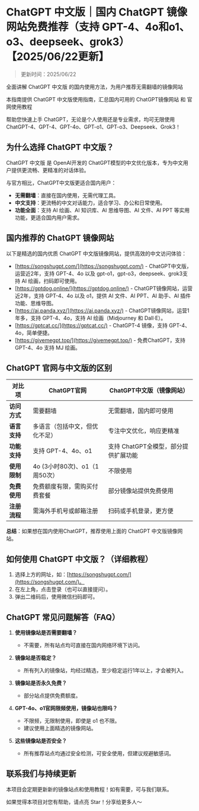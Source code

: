 # ChatGPT 中文版｜国内 ChatGPT 镜像网站免费推荐（支持 GPT-4、4o和o1、o3、deepseek、grok3）【2025/06/22更新】

> 更新时间：2025/06/22

全面讲解 ChatGPT 中文版 的国内使用方法，为用户推荐无需翻墙的镜像网站

本指南提供 ChatGPT 中文版使用指南，汇总国内可用的 ChatGPT镜像网站 和 官网使用教程

帮助您快速上手 ChatGPT，无论是个人使用还是专业需求，均可无限使用 ChatGPT-4、GPT-4、GPT-4o、GPT-o1、GPT-o3、Deepseek、Grok3！

## 为什么选择 ChatGPT 中文版？

ChatGPT 中文版 是 OpenAI开发的 ChatGPT模型的中文优化版本，专为中文用户提供更流畅、更精准的对话体验。

与官方相比，ChatGPT中文版更适合国内用户：

- **无需翻墙**：直接在国内使用，无需代理工具。
- **中文支持**：更流畅的中文对话能力，适合学习、办公和日常使用。
- **功能全面**：支持 AI 绘画、AI 知识库、AI 思维导图、AI 文件、AI PPT 等实用功能，更适合国内用户需求。

## 国内推荐的 ChatGPT 镜像网站

以下是精选的国内优质 ChatGPT 中文版镜像网站，提供高效的中文访问体验：

- [https://songshugpt.com/](https://songshugpt.com/) - ChatGPT中文版，运营近2年，支持 GPT-4、4o 以及 gpt-o1，gpt-o3，deepseek、grok3支持 AI 绘画，扫码即可使用。
- [https://gptdog.online/](https://gptdog.online/) - ChatGPT镜像网站，运营近2年，支持 GPT-4、4o 以及 o1，提供 AI 文件、AI PPT、AI 助手、AI 插件功能、思维导图。
- [https://ai.panda.xyz/](https://ai.panda.xyz/) - ChatGPT镜像网站，运营1年多，支持 GPT-4、4o，支持 AI 绘画（Midjourney 和 Dall·E）。
- [https://gptcat.cc/](https://gptcat.cc/) - ChatGPT-4 镜像，支持 GPT-4、4o，简单便捷。
- [https://givemegpt.top/](https://givemegpt.top/) - 免费ChatGPT，支持 GPT-4、4o 支持 MJ 绘画。

## ChatGPT 官网与中文版的区别

| 对比项       | ChatGPT官网                        | ChatGPT中文版（镜像网站）        |
|--------------|-----------------------------------|----------------------------------|
| **访问方式**   | 需要翻墙                           | 无需翻墙，国内即可使用            |
| **语言支持**   | 多语言（包括中文，但优化不足）      | 专注中文优化，响应更精准          |
| **功能支持**   | 支持 GPT-4、4o、o1                 | 支持 ChatGPT全模型，部分提供扩展功能 |
| **使用限制**   | 4o (3小时80次)、o1（1周50次）       | 不限使用                         |
| **免费使用**   | 免费额度有限，需购买付费套餐        | 部分镜像站提供免费使用           |
| **注册流程**   | 需海外手机号或邮箱注册             | 扫码或手机登录，更方便            |

**总结**：如果想在国内使用ChatGPT，推荐使用上面的 ChatGPT 中文版镜像网站。

## 如何使用 ChatGPT 中文版？（详细教程）

1. 选择上方的网址，如：[https://songshugpt.com/](https://songshugpt.com/)。
2. 在左上角，点击登录（也可以直接提问）。
3. 弹出二维码后，使用微信扫码即可。

## ChatGPT 常见问题解答（FAQ）

1. **使用镜像站是否需要翻墙？**
   - 不需要，所有站点均可直接在国内网络环境下访问。

2. **镜像站是否稳定？**
   - 所有列入的镜像站，均经过精选，至少稳定运行1年以上，才会被列入。

3. **镜像站是否永久免费？**
   - 部分站点提供免费额度。

4. **GPT-4o、o1官网限频使用，镜像站也限吗？**
   - 不限频，无限制使用，即使是 o1 也不限。
   - 建议使用上面精选的镜像网站。

5. **这些镜像站是否安全？**
   - 所有推荐站点均通过安全检测，可安全使用，但建议规避敏感词。

## 联系我们与持续更新

本项目会定期更新新的镜像站点和使用教程！如有需要，可与我们联系。

如果觉得本项目对您有帮助，请点亮 Star！分享给更多人～
```
